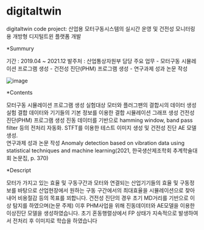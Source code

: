 # digitaltwin
digitaltwin code
project: 산업용 모터구동시스템의 실시간 운영 및 건전성 모니터링용 개방형 디지털트윈 플랫폼 개발

*Summury

기간 : 2019.04  ~ 2021.12
발주처 : 산업통상자원부
담당 주요 업무
	- 모터구동 시뮬레이션 프로그램 생성
	- 건전성 진단(PHM) 프로그램 생성
	-  연구과제 성과 논문 작성

 ![image](https://github.com/songjs1024/digitaltwin/assets/33867367/40cd58bd-afba-4bf3-80d3-3750660fd315)


*Contents

모터구동 시뮬레이션 프로그램 생성 
실험대상 모터와 플러그팬의 결합시의 데이터 생성 실험 
결합 데이터와 기기들의 기본 정보를 이용한 결합 시뮬레이션 그래프 생성
건전성 진단(PHM) 프로그램 생성
진동 데이터를 기반으로 hamming window, band pass filter 등의 전처리 자동화.
STFT를 이용한 테스트 이미지 생성 및 건전성 진단 AE 모델 생성.  
연구과제 성과 논문 작성
Anomaly detection based on vibration data using statistical techniques and machine learning(2021, 한국생산제조학회 추계학술대회 논문집, p. 370)


*Descript

모터가 가지고 있는 효율 및 구동구간과 모터와 연결되는 산업기기들의 효율 및 구동정보를 바탕으로 산업현장에서 원하는 구동 구간에서의 최대효율을 시뮬레이션으로 찾아내어 비용절감 등의 목표를 꾀합니다. 건전성 진단의 경우 초기 MD거리를 기반으로 이상 탐지를 하였으며(논문 주제) 이후 PHM사업을 위해 진동데이터와 AE모델을 이용한 이상진단 모델을 생성하였습니다. 초기 혼동행렬상에서 FP 상태가 지속적으로 발생하여서 전처리 후 이미지로 학습을 하였습니다
